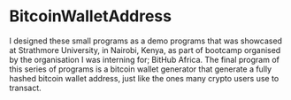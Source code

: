 # BitcoinWalletAddress
I designed these small programs as a demo programs that was showcased at Strathmore University, in Nairobi, Kenya, as part of bootcamp organised by the organisation I was interning for; BitHub Africa. The final program of this series of programs is a bitcoin wallet generator that generate a fully hashed bitcoin wallet address, just like the ones many crypto users use to transact.
